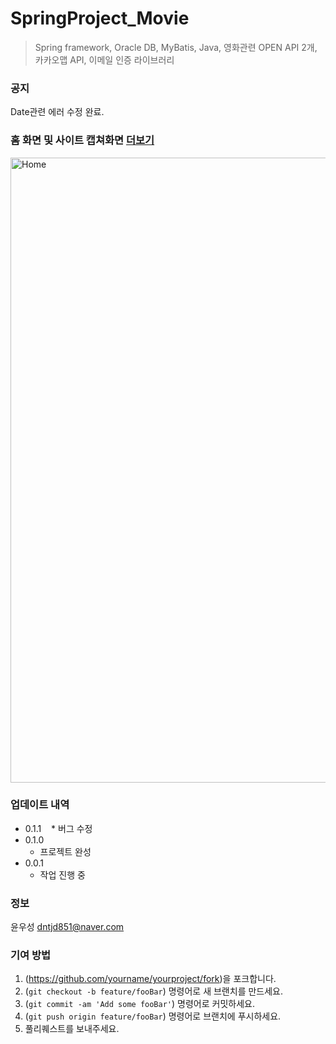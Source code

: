 # SpringProject_Movie
> Spring framework, Oracle DB, MyBatis, Java, 영화관련 OPEN API 2개, 카카오맵 API, 이메일 인증 라이브러리

### 공지
Date관련 에러 수정 완료.

### 홈 화면 및 사이트 캡쳐화면 [더보기]()
<div>
  <img class="Home" width="1000" alt="Home" title="movieHome"
       src="https://user-images.githubusercontent.com/57824259/84159610-39d96e80-aaa8-11ea-88fe-e8d4618566d3.PNG">
</div>


### 업데이트 내역

* 0.1.1
    * 버그 수정
* 0.1.0
    * 프로젝트 완성
* 0.0.1
    * 작업 진행 중

### 정보

윤우성 dntjd851@naver.com


### 기여 방법

1. (<https://github.com/yourname/yourproject/fork>)을 포크합니다.
2. (`git checkout -b feature/fooBar`) 명령어로 새 브랜치를 만드세요.
3. (`git commit -am 'Add some fooBar'`) 명령어로 커밋하세요.
4. (`git push origin feature/fooBar`) 명령어로 브랜치에 푸시하세요. 
5. 풀리퀘스트를 보내주세요.


